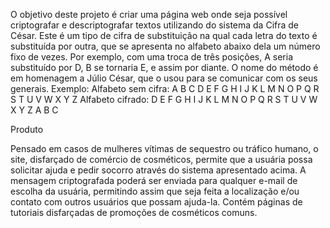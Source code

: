 O objetivo deste projeto é criar uma página web onde seja possível criptografar e descriptografar textos utilizando do sistema da Cifra de César. 
Este é um tipo de cifra de substituição na qual cada letra do texto é substituída por outra, que se apresenta no alfabeto abaixo dela um número fixo de vezes. Por exemplo, com uma troca de três posições, A seria substituído por D, B se tornaria E, e assim por diante. O nome do método é em homenagem a Júlio César, que o usou para se comunicar com os seus generais.
Exemplo:
Alfabeto sem cifra: A B C D E F G H I J K L M N O P Q R S T U V W X Y Z
Alfabeto cifrado: D E F G H I J K L M N O P Q R S T U V W X Y Z A B C

Produto

Pensado em casos de mulheres vítimas de sequestro ou tráfico humano, o site, disfarçado de comércio de cosméticos, permite que a usuária possa solicitar ajuda e pedir socorro através do sistema apresentado acima. A mensagem criptografada poderá ser enviada para qualquer e-mail de escolha da usuária, permitindo assim que seja feita a localização e/ou contato com outros usuários que possam ajuda-la. Contém páginas de tutoriais disfarçadas de promoções de cosméticos comuns.


